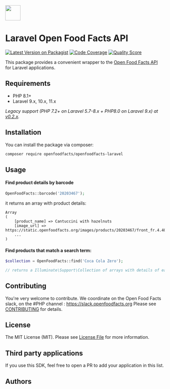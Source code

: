 <picture>
  <source media="(prefers-color-scheme: dark)" srcset="https://static.openfoodfacts.org/images/logos/off-logo-horizontal-dark.png?refresh_github_cache=1">
  <source media="(prefers-color-scheme: light)" srcset="https://static.openfoodfacts.org/images/logos/off-logo-horizontal-light.png?refresh_github_cache=1">
  <img height="48" src="https://static.openfoodfacts.org/images/logos/off-logo-horizontal-light.svg">
</picture>

# Laravel Open Food Facts API

[![Latest Version on Packagist](https://img.shields.io/packagist/v/openfoodfacts/openfoodfacts-laravel.svg?style=flat-square)](https://packagist.org/packages/openfoodfacts/openfoodfacts-laravel)
[![Code Coverage](https://scrutinizer-ci.com/g/openfoodfacts/openfoodfacts-laravel/badges/coverage.png?b=master)](https://scrutinizer-ci.com/g/openfoodfacts/openfoodfacts-laravel/?branch=master)
[![Quality Score](https://img.shields.io/scrutinizer/g/openfoodfacts/openfoodfacts-laravel.svg?style=flat-square)](https://scrutinizer-ci.com/g/openfoodfacts/openfoodfacts-laravel)

This package provides a convenient wrapper to the [Open Food Facts API](https://en.wiki.openfoodfacts.org/API) for Laravel applications.

## Requirements

- PHP 8.1+
- Laravel 9.x, 10.x, 11.x

*Legacy support (PHP 7.2+ on Laravel 5.7-8.x + PHP8.0 on Laravel 9.x) at [v0.2.x](https://github.com/openfoodfacts/openfoodfacts-laravel/tree/v0.2.2).*

## Installation

You can install the package via composer:

```bash
composer require openfoodfacts/openfoodfacts-laravel
```

## Usage

#### Find product details by barcode
``` php
OpenFoodFacts::barcode('20203467');
```
it returns an array with product details:
```
Array
(
    [product_name] => Cantuccini with hazelnuts
    [image_url] => https://static.openfoodfacts.org/images/products/20203467/front_fr.4.400.jpg
    ...    
)    
```

#### Find products that match a search term:
``` php
$collection = OpenFoodFacts::find('Coca Cola Zero');

// returns a Illuminate\Support\Collection of arrays with details of each product found
```


## Contributing
You're very welcome to contribute. We coordinate on the Open Food Facts slack, on the #PHP channel : https://slack.openfoodfacts.org
Please see [CONTRIBUTING](CONTRIBUTING.md) for details.

## License

The MIT License (MIT). Please see [License File](LICENSE.md) for more information.

## Third party applications
If you use this SDK, feel free to open a PR to add your application in this list.

## Authors
